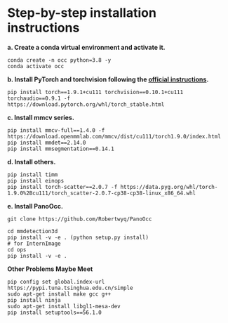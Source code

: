 # Step-by-step installation instructions

**a. Create a conda virtual environment and activate it.**
```shell
conda create -n occ python=3.8 -y
conda activate occ
```

**b. Install PyTorch and torchvision following the [official instructions](https://pytorch.org/).**
```shell
pip install torch==1.9.1+cu111 torchvision==0.10.1+cu111 torchaudio==0.9.1 -f https://download.pytorch.org/whl/torch_stable.html
```

**c. Install mmcv series.**
```shell
pip install mmcv-full==1.4.0 -f https://download.openmmlab.com/mmcv/dist/cu111/torch1.9.0/index.html
pip install mmdet==2.14.0
pip install mmsegmentation==0.14.1
```

**d. Install others.**
```shell
pip install timm
pip install einops
pip install torch-scatter==2.0.7 -f https://data.pyg.org/whl/torch-1.9.0%2Bcu111/torch_scatter-2.0.7-cp38-cp38-linux_x86_64.whl
```

**e. Install PanoOcc.**
```shell
git clone https://github.com/Robertwyq/PanoOcc

cd mmdetection3d 
pip install -v -e . (python setup.py install)
# for InternImage
cd ops 
pip install -v -e .
```

**Other Problems Maybe Meet**
```shell
pip config set global.index-url https://pypi.tuna.tsinghua.edu.cn/simple
sudo apt-get install make gcc g++
pip install ninja
sudo apt-get install libgl1-mesa-dev
pip install setuptools==56.1.0
```